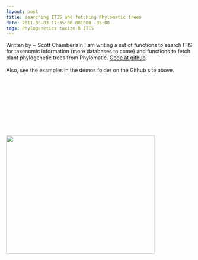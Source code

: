```yaml
--- 
layout: post
title: searching ITIS and fetching Phylomatic trees
date: 2011-06-03 17:35:00.001000 -05:00
tags: Phylogenetics taxize R ITIS
---
```


Written by ~ Scott Chamberlain
I am writing a set of functions to search&nbsp;ITIS for taxonomic information (more databases to come) and functions to fetch plant phylogenetic trees from Phylomatic. <a href="https://github.com/SChamberlain/taxize_">Code at github</a>.<br /><br />Also, see the examples in the demos folder on the Github site above.<br /><br /><br /><br /><script src="https://gist.github.com/1007288.js?file=taxize_example.R"></script><br /><br /><br /><br /><br /><br /><div class="separator" style="clear: both; text-align: center;"><a href="http://1.bp.blogspot.com/-rcw5OIf3Hak/Telhj896L0I/AAAAAAAAEh4/p6GhpNRW6IA/s1600/examplephylogenyplot.png" imageanchor="1" style="clear: left; float: left; margin-bottom: 1em; margin-right: 1em;"><img border="0" height="320" src="http://1.bp.blogspot.com/-rcw5OIf3Hak/Telhj896L0I/AAAAAAAAEh4/p6GhpNRW6IA/s400/examplephylogenyplot.png" width="400" /></a></div>
